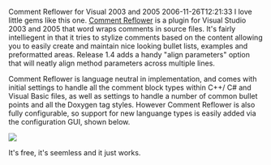 Comment Reflower for Visual 2003 and 2005
2006-11-26T12:21:33
I love little gems like this one. [Comment Reflower](http://commentreflower.sourceforge.net/) is a plugin for Visual Studio 2003 and 2005 that word wraps comments in source files. It's fairly intelliegent in that it tries to stylize comments based on the content allowing you to easily create and maintain nice looking bullet lists, examples and preformatted areas. Release 1.4 adds a handy "align parameters" option that will neatly align method parameters across multiple lines.

Comment Reflower is language neutral in implementation, and comes with initial settings to handle all the comment block types within C++/ C# and Visual Basic files, as well as settings to handle a number of common bullet points and all the Doxygen tag styles. However Comment Reflower is also fully configurable, so support for new languange types is easily added via the configuration GUI, shown below.

![](http://commentreflower.sourceforge.net/BlockSettings.png)

It's free, it's seemless and it just works. 
